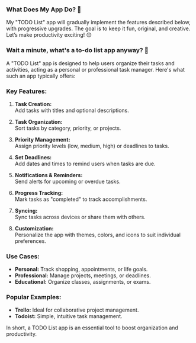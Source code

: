 ### What Does My App Do? 🤔
My "TODO List" app will gradually implement the features described below, with progressive upgrades. The goal is to keep it fun, original, and creative. Let’s make productivity exciting! 😊


### Wait a minute, what's a to-do list app anyway? 🤔
A "TODO List" app is designed to help users organize their tasks and activities, acting as a personal or professional task manager. Here's what such an app typically offers:

### Key Features:
1. **Task Creation:**  
   Add tasks with titles and optional descriptions.

2. **Task Organization:**  
   Sort tasks by category, priority, or projects. 

3. **Priority Management:**  
   Assign priority levels (low, medium, high) or deadlines to tasks.

4. **Set Deadlines:**  
   Add dates and times to remind users when tasks are due.

5. **Notifications & Reminders:**  
   Send alerts for upcoming or overdue tasks.

6. **Progress Tracking:**  
   Mark tasks as "completed" to track accomplishments.

7. **Syncing:**  
   Sync tasks across devices or share them with others.

8. **Customization:**  
   Personalize the app with themes, colors, and icons to suit individual preferences.

### Use Cases:
- **Personal:** Track shopping, appointments, or life goals.  
- **Professional:** Manage projects, meetings, or deadlines.  
- **Educational:** Organize classes, assignments, or exams.

### Popular Examples:
- **Trello:** Ideal for collaborative project management.  
- **Todoist:** Simple, intuitive task management.   

In short, a TODO List app is an essential tool to boost organization and productivity.